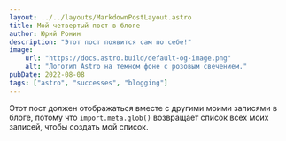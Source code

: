 ```yaml
---
layout: ../../layouts/MarkdownPostLayout.astro
title: Мой четвертый пост в блоге
author: Юрий Ронин
description: "Этот пост появится сам по себе!"
image:
    url: "https://docs.astro.build/default-og-image.png"
    alt: "Логотип Astro на темном фоне с розовым свечением."
pubDate: 2022-08-08
tags: ["astro", "successes", "blogging"]
---
```

Этот пост должен отображаться вместе с другими моими записями в блоге, потому что `import.meta.glob()` возвращает список всех моих записей, чтобы создать мой список.
